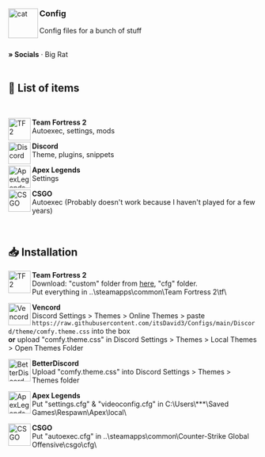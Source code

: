 <div align="left">
  <img align="left" src="https://i.imgur.com/NcN1TmC.png" alt="cat" width="60">

  <h3 align="left">Config</h3>
  <p align="left">Config files for a bunch of stuff</p>
</div>

<br/>

<div>
    <a target="_blank" rel="noopener noreferrer" href="https://withkoji.com/@itsDavid" style="text-decoration: none;"><strong>» Socials</strong></a>
    ·
    <a target="_blank" rel="noopener noreferrer" href="https://bigrat.monster/" style="text-decoration: none;">Big Rat</a>
</div>

<br>

## 📃 List of items

<br>

<div align="left">
    <img align="left" src="https://upload.wikimedia.org/wikipedia/commons/4/48/Team_Fortress_2_style_logo.svg" alt="TF2" width="45" height="45">
    <b><p align="left">Team Fortress 2</b><br>
    Autoexec, settings, mods<br></p>
</div>

<div align="left">
    <img align="left" src="https://imgs.search.brave.com/XOyJqlya6Vh84VckLELITpOxF2MTggL3bjSMQmTais4/rs:fit:860:0:0/g:ce/aHR0cHM6Ly9zdGF0/aWMtMDAuaWNvbmR1/Y2suY29tL2Fzc2V0/cy4wMC9kaXNjb3Jk/LWljb24tMTAyNHgx/MDI0LW5vZ2VyZDk5/LnBuZw" alt="Discord" width="45" height="45">
    <b><p align="left">Discord</b><br>
    Theme, plugins, snippets</p>
</div>

<div align="left">
    <img align="left" src="https://i.imgur.com/xONRVp9.png" alt="ApexLegends" width="45" height="45">
    <b><p align="left">Apex Legends</b><br>
    Settings</p>
</div>

<div align="left">
    <img align="left" src="https://i.imgur.com/aBkdEwE.png" alt="CSGO" width="45" height="45">
    <b><p align="left">CSGO</b><br>
    Autoexec (Probably doesn't work because I haven't played for a few years)</p>
</div>

<br>


## 📥 Installation

<div align="left">
    <img align="left" src="https://upload.wikimedia.org/wikipedia/commons/4/48/Team_Fortress_2_style_logo.svg" alt="TF2" width="45" height="45">
    <b><p align="left">Team Fortress 2</b><br>
    Download: "custom" folder from <a target="_blank" rel="noopener noreferrer" href="https://www.mediafire.com/file/nlcge0yrw98fy3n/custom.zip/file">here</a>, "cfg" folder.<br>
    Put everything in ..\steamapps\common\Team Fortress 2\tf\</p>
</div>

<div align="left">
    <img align="left" src="https://i.imgur.com/fXYKU5q.png" alt="Vencord" width="45" height="45">
    <b><p align="left">Vencord</b><br>
    Discord Settings > Themes > Online Themes > paste <code>https://raw.githubusercontent.com/itsDavid3/Configs/main/Discord/theme/comfy.theme.css</code> into the box <br>
    <b>or</b> upload "comfy.theme.css" in Discord Settings > Themes > Local Themes > Open Themes Folder
    </p>
</div>

<div align="left">
    <img align="left" src="https://camo.githubusercontent.com/0347fe2a5b0bb38d5e561b074b3af7c7ce6df2ea0c0cf8cd540976b28c25a143/68747470733a2f2f692e696d6775722e636f6d2f4c50483035454f2e706e67" alt="BetterDiscord" width="45" height="45">
    <b><p align="left">BetterDiscord</b><br>
    Upload "comfy.theme.css" into Discord Settings > Themes > Themes folder
    </p>
</div>

<div align="left">
    <img align="left" src="https://i.imgur.com/xONRVp9.png" alt="ApexLegends" width="45" height="45">
    <b><p align="left">Apex Legends</b><br>
    Put "settings.cfg" & "videoconfig.cfg" in C:\Users\***\Saved Games\Respawn\Apex\local\</p>
</div>

<div align="left">
    <img align="left" src="https://i.imgur.com/aBkdEwE.png" alt="CSGO" width="45" height="45">
    <b><p align="left">CSGO</b><br>
    Put "autoexec.cfg" in ..\steamapps\common\Counter-Strike Global Offensive\csgo\cfg\</p>
</div>